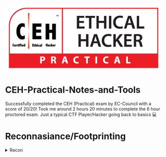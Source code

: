 <img src="CEH-Practical-Logo.jpg">

# CEH-Practical-Notes-and-Tools
Successfully completed the CEH (Practical) exam by EC-Council with a score of 20/20! Took me around 2 hours 20 minutes to complete the 6 hour proctored exam.  Just a typical CTF Player/Hacker going back to basics 💻

# Reconnasiance/Footprinting
<details>
  <summary>Recon</summary>

* -r range , Scan Entire Network for ALive host using ARP
```console
$ netdiscover -r 192.168.29.1/24
```

* -f switch do not fragment, -l buffer size
```console
$ ping <host-ip> -f -l 1300
```
  * __`tracert`__ for windows cmd
```console
$ traceroute <host-ip>
```
* [Path Analyzer Pro](https://www.pathanalyzer.com/download.opp/) in traceroute tools, ensure icmp and smart is selected, stop on control is selected
* Start Metasploit Console
```console
$ msfdb init && msfconsole
$ msfdb status
```
* Nmap Scanning entire Network
* Comprehensive Scan

```console

nmap -Pn -A x.x.x.1/24 -vv --open   
```
  > To scan the live Host
```console

nmap -sP x.x.x.1/24                 // To scan the live Host
nmap -sn x.x.x.1/24                 // To scan the live Host
nmap -p port x.x.x.1/24 --open
```
```console
nmap -Pn -sS -A x.x.x.1/24 -vv --open
```



</details>
